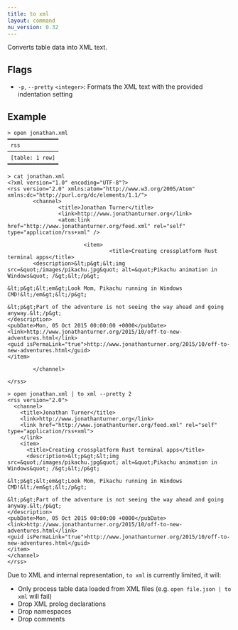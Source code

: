 ```yaml
---
title: to xml
layout: command
nu_version: 0.32
---
```


Converts table data into XML text.

## Flags

- `-p`, `--pretty` `<integer>`: Formats the XML text with the provided indentation setting

## Example

```shell
> open jonathan.xml
━━━━━━━━━━━━━━━━
 rss
────────────────
 [table: 1 row]
━━━━━━━━━━━━━━━━
```

```shell
> cat jonathan.xml
<?xml version="1.0" encoding="UTF-8"?>
<rss version="2.0" xmlns:atom="http://www.w3.org/2005/Atom" xmlns:dc="http://purl.org/dc/elements/1.1/">
        <channel>
                <title>Jonathan Turner</title>
                <link>http://www.jonathanturner.org</link>
                <atom:link href="http://www.jonathanturner.org/feed.xml" rel="self" type="application/rss+xml" />

                        <item>
                                <title>Creating crossplatform Rust terminal apps</title>
        <description>&lt;p&gt;&lt;img src=&quot;/images/pikachu.jpg&quot; alt=&quot;Pikachu animation in Windows&quot; /&gt;&lt;/p&gt;

&lt;p&gt;&lt;em&gt;Look Mom, Pikachu running in Windows CMD!&lt;/em&gt;&lt;/p&gt;

&lt;p&gt;Part of the adventure is not seeing the way ahead and going anyway.&lt;/p&gt;
</description>
<pubDate>Mon, 05 Oct 2015 00:00:00 +0000</pubDate>
<link>http://www.jonathanturner.org/2015/10/off-to-new-adventures.html</link>
<guid isPermaLink="true">http://www.jonathanturner.org/2015/10/off-to-new-adventures.html</guid>
</item>

        </channel>

</rss>
```

```shell
> open jonathan.xml | to xml --pretty 2
<rss version="2.0">
  <channel>
    <title>Jonathan Turner</title>
    <link>http://www.jonathanturner.org</link>
    <link href="http://www.jonathanturner.org/feed.xml" rel="self" type="application/rss+xml">
    </link>
    <item>
      <title>Creating crossplatform Rust terminal apps</title>
      <description>&lt;p&gt;&lt;img src=&quot;/images/pikachu.jpg&quot; alt=&quot;Pikachu animation in Windows&quot; /&gt;&lt;/p&gt;

&lt;p&gt;&lt;em&gt;Look Mom, Pikachu running in Windows CMD!&lt;/em&gt;&lt;/p&gt;

&lt;p&gt;Part of the adventure is not seeing the way ahead and going anyway.&lt;/p&gt;
</description>
<pubDate>Mon, 05 Oct 2015 00:00:00 +0000</pubDate>
<link>http://www.jonathanturner.org/2015/10/off-to-new-adventures.html</link>
<guid isPermaLink="true">http://www.jonathanturner.org/2015/10/off-to-new-adventures.html</guid>
</item>
</channel>
</rss>
```

Due to XML and internal representation, `to xml` is currently limited, it will:

- Only process table data loaded from XML files (e.g. `open file.json | to xml` will fail)
- Drop XML prolog declarations
- Drop namespaces
- Drop comments

